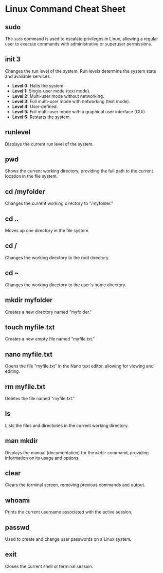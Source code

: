 # Linux Command Cheat Sheet

## sudo
The `sudo` command is used to escalate privileges in Linux, allowing a regular user to execute commands with administrative or superuser permissions.

## init 3
Changes the run level of the system. Run levels determine the system state and available services.

- **Level 0:** Halts the system.
- **Level 1:** Single-user mode (text mode).
- **Level 2:** Multi-user mode without networking.
- **Level 3:** Full multi-user mode with networking (text mode).
- **Level 4:** User-defined.
- **Level 5:** Full multi-user mode with a graphical user interface (GUI).
- **Level 6:** Restarts the system.

## runlevel
Displays the current run level of the system.

## pwd
Shows the current working directory, providing the full path to the current location in the file system.

## cd /myfolder
Changes the current working directory to "/myfolder."

## cd ..
Moves up one directory in the file system.

## cd /
Changes the working directory to the root directory.

## cd ~
Changes the working directory to the user's home directory.

## mkdir myfolder
Creates a new directory named "myfolder."

## touch myfile.txt
Creates a new empty file named "myfile.txt."

## nano myfile.txt
Opens the file "myfile.txt" in the Nano text editor, allowing for viewing and editing.

## rm myfile.txt
Deletes the file named "myfile.txt."

## ls
Lists the files and directories in the current working directory.

## man mkdir
Displays the manual (documentation) for the `mkdir` command, providing information on its usage and options.

## clear
Clears the terminal screen, removing previous commands and output.

## whoami
Prints the current username associated with the active session.

## passwd
Used to create and change user passwords on a Linux system.

## exit
Closes the current shell or terminal session.

